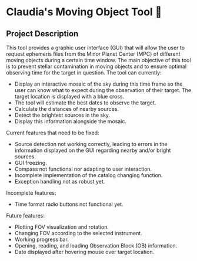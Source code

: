# Claudia's Moving Object Tool 🌠

## Project Description

This tool provides a graphic user interface (GUI) that will allow the user to request ephemeris files from the Minor Planet Center (MPC) of different moving objects during a certain time window. The main objective of this tool is to prevent stellar contamination in moving objects
and to ensure optimal observing time for the target in question. The tool can currently:

* Display an interactive mosaic of the sky during this time frame so the user can know what to expect during the observation of their target. 
The target location is displayed with a blue cross.
* The tool will estimate the best dates to observe the target. 
* Calculate the distances of nearby sources.
* Detect the brightest sources in the sky. 
* Display this information alongside the mosaic.

Current features that need to be fixed:

* Source detection not working correctly, leading to errors in the information displayed on the GUI regarding nearby and/or bright sources.
* GUI freezing.
* Compass not functional nor adapting to user interaction.
* Incomplete implementation of the catalog changing function.
* Exception handling not as robust yet.

Incomplete features:

* Time format radio buttons not functional yet.

Future features:

* Plotting FOV visualization and rotation.
* Changing FOV according to the selected instrument.
* Working progress bar.
* Opening, reading, and loading Observation Block (OB) information.
* Date displayed after hovering mouse over target location.



